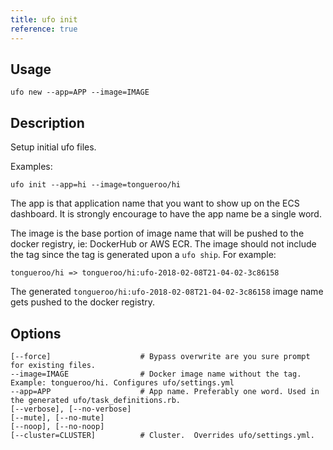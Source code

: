```yaml
---
title: ufo init
reference: true
---
```


## Usage

    ufo new --app=APP --image=IMAGE

## Description

Setup initial ufo files.

Examples:

    ufo init --app=hi --image=tongueroo/hi

The app is that application name that you want to show up on the ECS dashboard.  It is strongly encourage to have the app name be a single word.

The image is the base portion of image name that will be pushed to the docker registry, ie: DockerHub or AWS ECR.  The image should not include the tag since the tag is generated upon a `ufo ship`.  For example:

    tongueroo/hi => tongueroo/hi:ufo-2018-02-08T21-04-02-3c86158

The generated `tongueroo/hi:ufo-2018-02-08T21-04-02-3c86158` image name gets pushed to the docker registry.


## Options

```
[--force]                    # Bypass overwrite are you sure prompt for existing files.
--image=IMAGE                # Docker image name without the tag. Example: tongueroo/hi. Configures ufo/settings.yml
--app=APP                    # App name. Preferably one word. Used in the generated ufo/task_definitions.rb.
[--verbose], [--no-verbose]  
[--mute], [--no-mute]        
[--noop], [--no-noop]        
[--cluster=CLUSTER]          # Cluster.  Overrides ufo/settings.yml.
```

